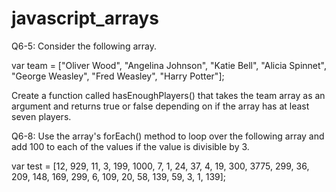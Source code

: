 # javascript_arrays
Q6-5:
Consider the following array.

var team = ["Oliver Wood", "Angelina Johnson", "Katie Bell", "Alicia Spinnet", "George Weasley", "Fred Weasley", "Harry Potter"];

Create a function called hasEnoughPlayers() that takes the team array as an argument and returns true or false depending on if the array has at least seven players.

Q6-8:
Use the array's forEach() method to loop over the following array and add 100 to each of the values if the value is divisible by 3.

var test = [12, 929, 11, 3, 199, 1000, 7, 1, 24, 37, 4, 19, 300, 3775, 299, 36, 209, 148, 169, 299, 6, 109, 20, 58, 139, 59, 3, 1, 139];

